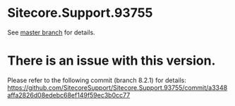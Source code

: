 # Sitecore.Support.93755

See [master branch](https://github.com/sitecoresupport/Sitecore.Support.93755) for details.

# There is an issue with this version. 
Please refer to the following commit (branch 8.2.1) for details:
https://github.com/SitecoreSupport/Sitecore.Support.93755/commit/a3348affa2826d08edebc68ef149f59ec3b0cc77
